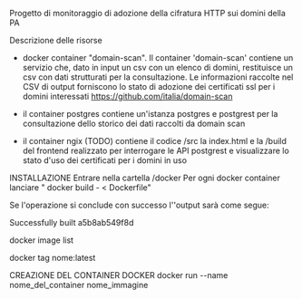 Progetto di monitoraggio di adozione della cifratura HTTP sui domini della PA

Descrizione delle risorse
   - docker container "domain-scan". Il container 'domain-scan' contiene un servizio che,
   dato in input un csv con un elenco di domini, restituisce un csv con dati strutturati per la consultazione.
   Le informazioni raccolte nel CSV di output forniscono lo stato di adozione dei certificati ssl per i domini interessati
   https://github.com/italia/domain-scan

   - il container postgres contiene un'istanza postgres e postgrest per la consultazione dello storico dei dati raccolti da domain scan

   - il container ngix (TODO) contiene il codice /src la index.html e la /build del frontend realizzato per interrogare le API postgrest e visualizzare lo stato d'uso dei certificati per i domini in uso



   INSTALLAZIONE
   Entrare nella cartella /docker
   Per ogni docker container lanciare
   " docker build - < Dockerfile"

   Se l'operazione si conclude con successo l''output sarà come segue:

   Successfully built a5b8ab549f8d

   docker image list

  docker tag <id> nome:latest


CREAZIONE DEL CONTAINER DOCKER
docker run --name nome_del_container  nome_immagine
